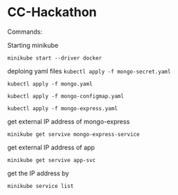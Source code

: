 # CC-Hackathon

Commands:

Starting minikube

`minikube start --driver docker`

deploing yaml files
`kubectl apply -f mongo-secret.yaml`

`kubectl apply -f mongo.yaml`

`kubectl apply -f mongo-configmap.yaml`

`kubectl apply -f mongo-express.yaml`


get external IP address of mongo-express

`minikube get servive mongo-express-service`


get external IP address of app

`minikube get servive app-svc`


get the IP address by

`minikube service list`
